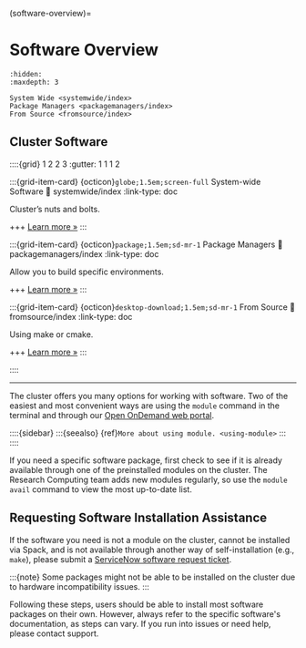 (software-overview)=
# Software Overview
```{toctree}
:hidden:
:maxdepth: 3

System Wide <systemwide/index>
Package Managers <packagemanagers/index>
From Source <fromsource/index>
```
## Cluster Software


::::{grid} 1 2 2 3
:gutter: 1 1 1 2

:::{grid-item-card} {octicon}`globe;1.5em;screen-full` System-wide Software
:link: systemwide/index
:link-type: doc

Cluster’s nuts and bolts.

+++
[Learn more »](systemwide/index)
:::

:::{grid-item-card} {octicon}`package;1.5em;sd-mr-1` Package Managers
:link: packagemanagers/index
:link-type: doc

Allow you to build specific environments.

+++
[Learn more »](packagemanagers/index)
:::

:::{grid-item-card} {octicon}`desktop-download;1.5em;sd-mr-1` From Source
:link: fromsource/index
:link-type: doc

Using make or cmake.

+++
[Learn more »](fromsource/index)
:::

::::

---
The cluster offers you many options for working with software. Two of the easiest and most convenient ways are using the `module` command in the terminal and through our [Open OnDemand web portal](https://rc.northeastern.edu/ood/).

::::{sidebar}
:::{seealso}
{ref}`More about using module. <using-module>`
:::
::::

If you need a specific software package, first check to see if it is already available through one of the preinstalled modules on the cluster. The Research Computing team adds new modules regularly, so use the `module avail` command to view the most up-to-date list.

## Requesting Software Installation Assistance
If the software you need is not a module on the cluster, cannot be installed via Spack, and is not available through another way of self-installation (e.g., `make`), please submit a [ServiceNow software request ticket].

:::{note}
Some packages might not be able to be installed on the cluster due to hardware incompatibility issues.
:::

Following these steps, users should be able to install most software packages on their own. However, always refer to the specific software's documentation, as steps can vary. If you run into issues or need help, please contact support.

[servicenow software request ticket]: https://bit.ly/NURC-Software
